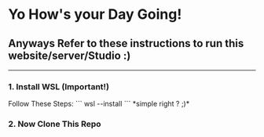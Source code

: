 <h1>Yo How's your Day Going!</h1> 
<h2>Anyways Refer to these instructions to run this website/server/Studio :)</h2>
<hr>
<h3> 1. Install WSL (Important!) </h3>
Follow These Steps:
``` 
wsl --install
```
*simple right ? ;)*

<h3>2. Now Clone This Repo </h3>
